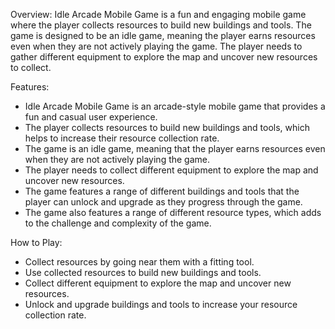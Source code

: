 Overview:
Idle Arcade Mobile Game is a fun and engaging mobile game where the player collects resources to build new buildings and tools. The game is designed to be an idle game, meaning the player earns resources even when they are not actively playing the game. The player needs to gather different equipment to explore the map and uncover new resources to collect.

Features:
- Idle Arcade Mobile Game is an arcade-style mobile game that provides a fun and casual user experience.
- The player collects resources to build new buildings and tools, which helps to increase their resource collection rate.
- The game is an idle game, meaning that the player earns resources even when they are not actively playing the game.
- The player needs to collect different equipment to explore the map and uncover new resources.
- The game features a range of different buildings and tools that the player can unlock and upgrade as they progress through the game.
- The game also features a range of different resource types, which adds to the challenge and complexity of the game.

How to Play:
- Collect resources by going near them with a fitting tool.
- Use collected resources to build new buildings and tools.
- Collect different equipment to explore the map and uncover new resources.
- Unlock and upgrade buildings and tools to increase your resource collection rate.
